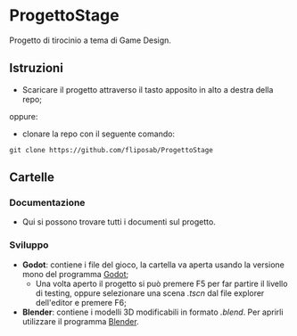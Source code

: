 # ProgettoStage
Progetto di tirocinio a tema di Game Design.

## Istruzioni
- Scaricare il progetto attraverso il tasto apposito in alto a destra della repo;

oppure:
- clonare la repo con il seguente comando:
```
git clone https://github.com/fliposab/ProgettoStage
```

## Cartelle

### Documentazione
- Qui si possono trovare tutti i documenti sul progetto.

### Sviluppo
- **Godot**: contiene i file del gioco, la cartella va aperta usando la versione mono del programma [Godot](https://godotengine.org/);
  - Una volta aperto il progetto si può premere F5 per far partire il livello di testing, oppure selezionare una scena *.tscn* dal file explorer dell'editor e premere F6;
- **Blender**: contiene i modelli 3D modificabili in formato *.blend*. Per aprirli utilizzare il programma [Blender](https://www.blender.org/).
